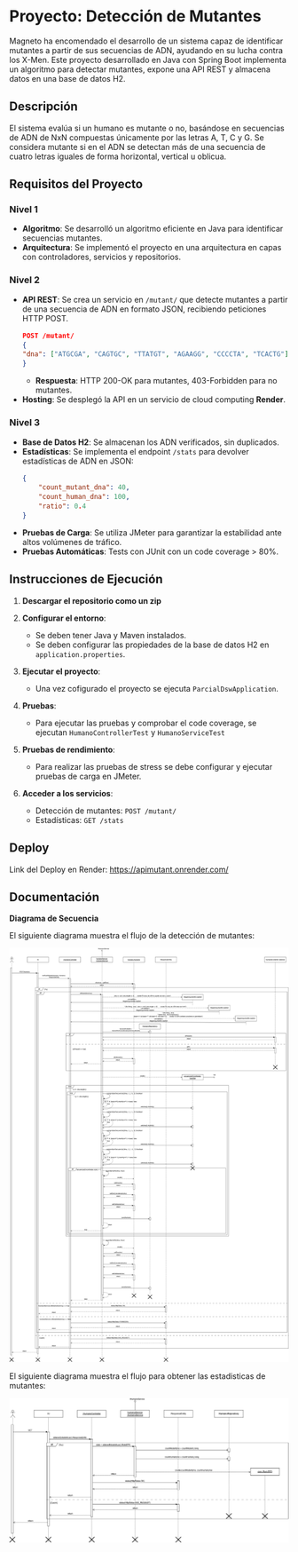 # Proyecto: Detección de Mutantes

Magneto ha encomendado el desarrollo de un sistema capaz de identificar mutantes a partir de sus secuencias de ADN, ayudando en su lucha contra los X-Men. Este proyecto desarrollado en Java con Spring Boot implementa un algoritmo para detectar mutantes, expone una API REST y almacena datos en una base de datos H2.

## Descripción

El sistema evalúa si un humano es mutante o no, basándose en secuencias de ADN de NxN compuestas únicamente por las letras A, T, C y G. Se considera mutante si en el ADN se detectan más de una secuencia de cuatro letras iguales de forma horizontal, vertical u oblicua.

## Requisitos del Proyecto

### Nivel 1
- **Algoritmo**: Se desarrolló un algoritmo eficiente en Java para identificar secuencias mutantes.
- **Arquitectura**: Se implementó el proyecto en una arquitectura en capas con controladores, servicios y repositorios.

### Nivel 2
- **API REST**: Se crea un servicio en `/mutant/` que detecte mutantes a partir de una secuencia de ADN en formato JSON, recibiendo peticiones HTTP POST.
  ```json
  POST /mutant/
  {
  "dna": ["ATGCGA", "CAGTGC", "TTATGT", "AGAAGG", "CCCCTA", "TCACTG"]
  }
  ```
  - **Respuesta**: HTTP 200-OK para mutantes, 403-Forbidden para no mutantes.
- **Hosting**: Se desplegó la API en un servicio de cloud computing **Render**.

### Nivel 3
- **Base de Datos H2**: Se almacenan los ADN verificados, sin duplicados.
- **Estadísticas**: Se implementa el endpoint `/stats` para devolver estadísticas de ADN en JSON:
  ```json
  {
      "count_mutant_dna": 40,
      "count_human_dna": 100,
      "ratio": 0.4
  }
  ```
- **Pruebas de Carga**: Se utiliza JMeter para garantizar la estabilidad ante altos volúmenes de tráfico.
- **Pruebas Automáticas**: Tests con JUnit con un code coverage > 80%.

## Instrucciones de Ejecución

1. **Descargar el repositorio como un zip**

2. **Configurar el entorno**:
   - Se deben tener Java y Maven instalados.
   - Se deben configurar las propiedades de la base de datos H2 en `application.properties`.

3. **Ejecutar el proyecto**:
   - Una vez cofigurado el proyecto se ejecuta `ParcialDswApplication`.

4. **Pruebas**:
   - Para ejecutar las pruebas y comprobar el code coverage, se ejecutan `HumanoControllerTest` y `HumanoServiceTest`

5. **Pruebas de rendimiento**:
   - Para realizar las pruebas de stress se debe configurar y ejecutar pruebas de carga en JMeter.

6. **Acceder a los servicios**:
   - Detección de mutantes: `POST /mutant/`
   - Estadísticas: `GET /stats`

## Deploy

Link del Deploy en Render: https://apimutant.onrender.com/

## Documentación

**Diagrama de Secuencia**

El siguiente diagrama muestra el flujo de la detección de mutantes:

![Diagrama de Secuencia POST](docs/ParcialDSW1.png)

El siguiente diagrama muestra el flujo para obtener las estadisticas de mutantes:

![Diagrama de Secuencia POST](docs/ParcialDSW2.png)
